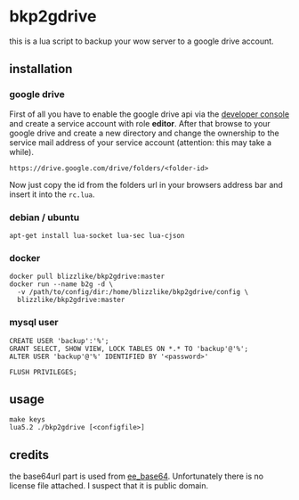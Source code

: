 # bkp2gdrive

this is a lua script to backup your wow server to a google drive account.

## installation

### google drive

First of all you have to enable the google drive api via the
[developer console](https://console.developers.google.com)
and create a service account with role **editor**.
After that browse to your google drive and create a new directory
and change the ownership to the service mail address of your
service account (attention: this may take a while).

    https://drive.google.com/drive/folders/<folder-id>

Now just copy the id from the folders url in your browsers address bar
and insert it into the `rc.lua`.

### debian / ubuntu

    apt-get install lua-socket lua-sec lua-cjson

### docker

    docker pull blizzlike/bkp2gdrive:master
    docker run --name b2g -d \
      -v /path/to/config/dir:/home/blizzlike/bkp2gdrive/config \
      blizzlike/bkp2gdrive:master

### mysql user

    CREATE USER 'backup':'%';
    GRANT SELECT, SHOW VIEW, LOCK TABLES ON *.* TO 'backup'@'%';
    ALTER USER 'backup'@'%' IDENTIFIED BY '<password>'

    FLUSH PRIVILEGES;

## usage

    make keys
    lua5.2 ./bkp2gdrive [<configfile>]

## credits

the base64url part is used from [ee_base64](https://github.com/ErnieE5/ee5_base64).
Unfortunately there is no license file attached. I suspect that it is public domain.

